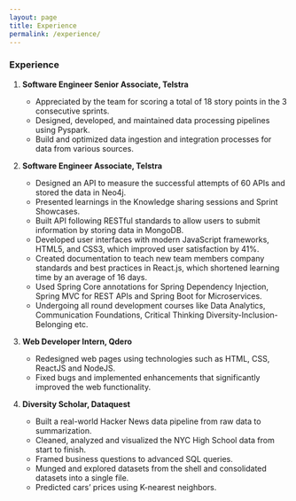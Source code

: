 ```yaml
---
layout: page
title: Experience
permalink: /experience/
---
```


### Experience

1. **Software Engineer Senior Associate, Telstra**
    * Appreciated by the team for scoring a total of 18 story points in the 3 consecutive sprints.
    * Designed, developed, and maintained data processing pipelines using Pyspark.
    * Build and optimized data ingestion and integration processes for data from various sources.

1. **Software Engineer Associate, Telstra**

    * Designed an API to measure the successful attempts of 60 APIs and stored the data in Neo4j.
    * Presented learnings in the Knowledge sharing sessions and Sprint Showcases.
    * Built API following RESTful standards to allow users to submit information by storing data in MongoDB.
    * Developed user interfaces with modern JavaScript frameworks, HTML5, and CSS3, which improved user satisfaction by 41%.
    * Created documentation to teach new team members company standards and best practices in React.js, which shortened learning time by an average of 16 days.
    * Used Spring Core annotations for Spring Dependency Injection, Spring MVC for REST APIs and Spring Boot for Microservices.
    * Undergoing all round development courses like Data Analytics, Communication Foundations, Critical Thinking Diversity-Inclusion-Belonging etc.

2. **Web Developer Intern, Qdero**

    * Redesigned web pages using technologies such as HTML, CSS, ReactJS and NodeJS.
    * Fixed bugs and implemented enhancements that significantly improved the web functionality.

3. **Diversity Scholar, Dataquest**

    * Built a real-world Hacker News data pipeline from raw data to summarization.
    * Cleaned, analyzed and visualized the NYC High School data from start to finish.
    * Framed business questions to advanced SQL queries.
    * Munged and explored datasets from the shell and consolidated datasets into a single file.
    * Predicted cars’ prices using K-nearest neighbors.


